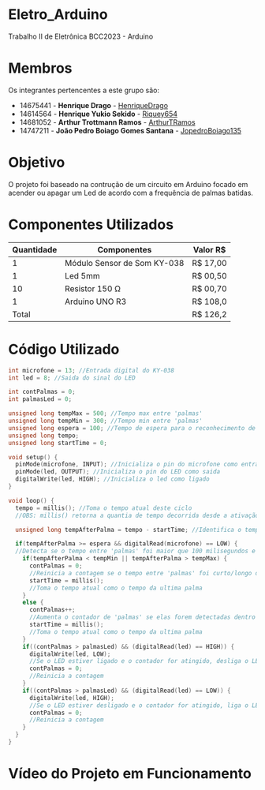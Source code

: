 # Eletro_Arduino
Trabalho II de Eletrônica BCC2023 - Arduino

# Membros
Os integrantes pertencentes a este grupo são:
  - 14675441 - **Henrique Drago** - [HenriqueDrago](https://github.com/HenriqueDrago)
  - 14614564 - **Henrique Yukio Sekido** - [Riquey654](https://github.com/Riquey654)
  - 14681052 - **Arthur Trottmann Ramos** - [ArthurTRamos](https://github.com/ArthurTRamos)
  - 14747211 - **João Pedro Boiago Gomes Santana** - [JopedroBoiago135](https://github.com/JopedroBoiago135)

# Objetivo
O projeto foi baseado na contrução de um circuito em Arduino focado em acender ou apagar um Led de acordo com a frequência de palmas batidas. 

# Componentes Utilizados
| Quantidade | Componentes                        |   Valor R$   |
|------------|------------------------------------|--------------|
| 1          | Módulo Sensor de Som KY-038        |   R$ 17,00   |
| 1          | Led 5mm                            |   R$ 00,50   |
| 10         | Resistor 150 Ω                     |   R$ 00,70   |
| 1          | Arduino UNO R3                     |   R$ 108,0   |
| Total      |                                    |   R$ 126,2   |

# Código Utilizado
```cpp
int microfone = 13; //Entrada digital do KY-038
int led = 8; //Saida do sinal do LED

int contPalmas = 0;
int palmasLed = 0;

unsigned long tempMax = 500; //Tempo max entre 'palmas'
unsigned long tempMin = 300; //Tempo min entre 'palmas'
unsigned long espera = 100; //Tempo de espera para o reconhecimento de sons diferentes
unsigned long tempo;
unsigned long startTime = 0;

void setup() {
  pinMode(microfone, INPUT); //Inicializa o pin do microfone como entrada
  pinMode(led, OUTPUT); //Inicializa o pin do LED como saida
  digitalWrite(led, HIGH); //Inicializa o led como ligado
}

void loop() {
  tempo = millis(); //Toma o tempo atual deste ciclo
  //OBS: millis() retorna a quantia de tempo decorrida desde a ativação do sistema

  unsigned long tempAfterPalma = tempo - startTime; //Identifica o tempo entre 'palmas'

  if(tempAfterPalma >= espera && digitalRead(microfone) == LOW) {
  //Detecta se o tempo entre 'palmas' foi maior que 100 milisegundos e se o KY-038 detectou um som
    if(tempAfterPalma < tempMin || tempAfterPalma > tempMax) {
      contPalmas = 0;
      //Reinicia a contagem se o tempo entre 'palmas' foi curto/longo demais
      startTime = millis();
      //Toma o tempo atual como o tempo da ultima palma
    }
    else {
      contPalmas++;
      //Aumenta o contador de 'palmas' se elas forem detectadas dentro do intervalo desejado
      startTime = millis();
      //Toma o tempo atual como o tempo da ultima palma
    }
    if((contPalmas > palmasLed) && (digitalRead(led) == HIGH)) {
      digitalWrite(led, LOW);
      //Se o LED estiver ligado e o contador for atingido, desliga o LED
      contPalmas = 0;
      //Reinicia a contagem
    }
    if((contPalmas > palmasLed) && (digitalRead(led) == LOW)) {
      digitalWrite(led, HIGH);
      //Se o LED estiver desligado e o contador for atingido, liga o LED
      contPalmas = 0;
      //Reinicia a contagem
    }
  }
}
```

# Vídeo do Projeto em Funcionamento

